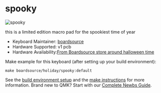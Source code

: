 # spooky

![spooky](https://i.imgur.com/qAeA66wl.jpg)

this is a limited edition macro pad for the spookiest time of year

* Keyboard Maintainer: [boardsource](https://github.com/boardsource)
* Hardware Supported: v1 pcb
* Hardware Availability:[From Boardsource store around halloween time](https://boardsource.xyz/store/5f783f6da2c1b43e37ca0795)

Make example for this keyboard (after setting up your build environment):

    make boardsource/holiday/spooky:default

See the [build environment setup](https://docs.qmk.fm/#/getting_started_build_tools) and the [make instructions](https://docs.qmk.fm/#/getting_started_make_guide) for more information. Brand new to QMK? Start with our [Complete Newbs Guide](https://docs.qmk.fm/#/newbs).
